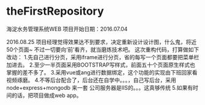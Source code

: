 # theFirstRepository
海淀水务管理系统WEB
项目开始日期：2016.07.04

2016.08.25
项目经理觉得效果达不到要求，决定重新设计设计图，什么鬼，将近50个页面~
不过一切要向‘前’看齐，就当磨炼技术吧。
这次重构代码，打算做如下改动：
1.先自己进行分页，采用iframe进行分页，省的每写一个页面都要把菜单栏加进去。
2.至少一半页面采用BOOTSTRAP写样式，前面五十个页面原生样式也掌握的差不多了。
3.采用vue或ang进行数据绑定，这个功能的实现由下班回家看视频琢磨。
4.不等后台配合了，后台还在自学中。。。，自己写后台，采用node+express+mongodb 来一套
  公司服务器是IIS的。。。这真够传统
5.如果有时间的话，把项目做成web app。